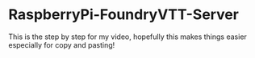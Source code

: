 # RaspberryPi-FoundryVTT-Server
This is the step by step for my video, hopefully this makes things easier especially for copy and pasting!
